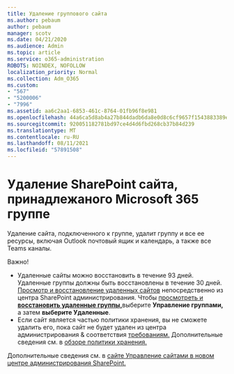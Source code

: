 ```yaml
---
title: Удаление группового сайта
ms.author: pebaum
author: pebaum
manager: scotv
ms.date: 04/21/2020
ms.audience: Admin
ms.topic: article
ms.service: o365-administration
ROBOTS: NOINDEX, NOFOLLOW
localization_priority: Normal
ms.collection: Adm_O365
ms.custom:
- "567"
- "5200006"
- "7996"
ms.assetid: aa6c2aa1-6853-461c-8764-01fb96f8e981
ms.openlocfilehash: 44a6ca5d8ab4a27b844dadb6da8e0d8c6cf9657f1543883389eee6e7d743a930
ms.sourcegitcommit: 920051182781bd97ce4d4d6fbd268cb37b84d239
ms.translationtype: MT
ms.contentlocale: ru-RU
ms.lasthandoff: 08/11/2021
ms.locfileid: "57891508"
---
```

# <a name="delete-a-sharepoint-site-that-belongs-to-a-microsoft-365-group"></a>Удаление SharePoint сайта, принадлежаного Microsoft 365 группе

Удаление сайта, подключенного к группе, удалит группу и все ее ресурсы, включая Outlook почтовый ящик и календарь, а также все Teams каналы.
  
Важно!

- Удаленные сайты можно восстановить в течение 93 дней. Удаленные группы должны быть восстановлены в течение 30 дней. [Просмотр и восстановление удаленных сайтов](https://admin.microsoft.com/sharepoint?page=recyclebin&modern=true) непосредственно из центра SharePoint администрирования. Чтобы [просмотреть и **восстановить удаленные группы,**](https://admin.microsoft.com/Adminportal/Home?source=applauncher#/deletedgroups)выберите **Управление группами,** а затем **выберите Удаленные**.
- Если сайт является частью политики хранения, вы не сможете удалить его, пока сайт не будет удален из центра администрирования & соответствия [требованиям.](https://protection.office.com/?rfr=AdminCenter#/retention) Дополнительные сведения см. в [обзоре политики хранения.](https://docs.microsoft.com/microsoft-365/compliance/retention-policies)
  
Дополнительные сведения см. в [сайте Управление сайтами в новом центре администрирования SharePoint.](https://docs.microsoft.com/sharepoint/manage-sites-in-new-admin-center)
